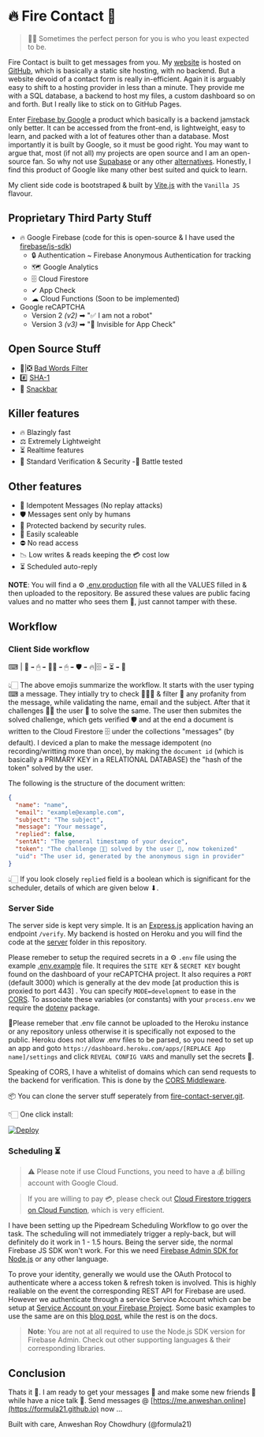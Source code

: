 # 🔥 Fire Contact 📧

> 🤝🏻 Sometimes the perfect person for you is who you least expected to be.

Fire Contact is built to get messages from you. My [website](https://formula21.github.io) is hosted on [GitHub](https://github.com/formula21/formula21.github.io), which is basically a static site hosting, with no backend. But a website devoid of a contact form is really in-efficient. Again it is arguably easy to shift to a hosting provider in less than a minute. They provide me with a SQL database, a backend to host my files, a custom dashboard so on and forth. But I really like to stick on to GitHub Pages.

Enter [Firebase by Google](https://firebase.google.com) a product which basically is a backend jamstack only better. It can be accessed from the front-end, is lightweight, easy to learn, and packed with a lot of features other than a database. Most importantly it is built by Google, so it must be good right. You may want to argue that, most (if not all) my projects are open source and I am an open-source fan. So why not use [Supabase](https://supabase.com) or any other [alternatives](https://blog.back4app.com/firebase-alternatives/). Honestly, I find this product of Google like many other best suited and quick to learn.

My client side code is bootstraped & built by [Vite.js](https://vitejs.dev) with the `Vanilla JS` flavour.

## Proprietary Third Party Stuff
- 🔥 Google Firebase (code for this is open-source & I have used the [firebase/js-sdk](https://github.com/firebase/firebase-js-sdk))
  - 🔒 Authentication ~ Firebase Anonymous Authentication for tracking
  - 🗺 Google Analytics
  - 🗄 Cloud Firestore
  - ✔ App Check
  - ☁ Cloud Functions (Soon to be implemented)
- Google reCAPTCHA
  - Version 2 _(v2)_ ➡ "✅ I am not a robot"
  - Version 3 _(v3)_ ➡ "🙈 Invisible for App Check"

## Open Source Stuff
- 🤬|❎ [Bad Words Filter](https://github.com/web-mech/badwords)
- #️⃣ [SHA-1](https://github.com/emn178/js-sha1)
- 📢 [Snackbar](https://github.com/polonel/SnackBar)

## Killer features

- 🔥 Blazingly fast
- ⚖ Extremely Lightweight
- ⏳ Realtime features
- 🔐 Standard Verification & Security
-🤺 Battle tested

## Other features

- 🔁 Idempotent Messages (No replay attacks)
- 🛡 Messages sent only by humans
- 🚦 Protected backend by security rules.
- 📏 Easily scaleable
- ⛔ No read access
- 📉 Low writes & reads keeping the 💳 cost low
- ⏳ Scheduled auto-reply

**NOTE**: You will find a ⚙ [.env.production](.env.production) file with all the VALUES filled in & then uploaded to the repository. Be assured these values are public facing values and no matter who sees them 👀, just cannot tamper with these.

## Workflow

### Client Side workflow

⌨ | 🧼 `➡` 🖱 `➡` 💪🏻 `➡` 🖱 `➡` 🛡 `➡` 🔥|🗄 `➡` ⏳ `➡` 📩

👆🏻 The above emojis summarize the workflow. It starts with the user typing ⌨ a message. They intially try to check 🕵🏻‍♂️ & filter 🧼 any profanity from the message, while validating the name, email and the subject. After that it challenges 💪🏻 the user 👤 to solve the same. The user then submites the solved challenge, which gets verified 🛡 and at the end a document is written to the Cloud Firestore 🗄 under the collections "messages" (by default). I deviced a plan to make the message idempotent (no recording/writting more than once), by making the `document id` (which is basically a PRIMARY KEY in a RELATIONAL DATABASE) the "hash of the token" solved by the user.

The following is the structure of the document written:

```json
{
  "name": "name",
  "email": "example@example.com",
  "subject": "The subject",
  "message": "Your message",
  "replied": false,
  "sentAt": "The general timestamp of your device",
  "token": "The challenge 💪🏻 solved by the user 👤, now tokenized"
  "uid": "The user id, generated by the anonymous sign in provider"
}
```

👆🏻 If you look closely `replied` field is a boolean which is significant for the scheduler, details of which are given below ⬇.

### Server Side

The server side is kept very simple. It is an [Express.js](https://expressjs.com/) application having an endpoint `/verify`. My backend is hosted on Heroku and you will find the code at the [server](/sever) folder in this repository. 

Please remeber to setup the required secrets in a ⚙ `.env` file using the example [.env.example](server/.env.example) file. It requires the `SITE KEY` & `SECRET KEY` bought found on the dashboard of your reCAPTCHA project. It also requires a `PORT` (default 3000) which is generally at the dev mode \[at production this is proxied to port 443\] . You can specify `MODE=development` to ease in the [CORS](https://developer.mozilla.org/en-US/docs/Web/HTTP/CORS). To associate these variables (or constants) with your `process.env` we require the [dotenv](https://github.com/motdotla/dotenv) package.

📝Please remeber that .env file cannot be uploaded to the Heroku instance or any repository unless otherwise it is specifically not exposed to the public. Heroku does not allow .env files to be parsed, so you need to set up an app and goto `https://dashboard.heroku.com/apps/[REPLACE App name]/settings` and click `REVEAL CONFIG VARS` and manully set the secrets 🤫.

Speaking of CORS, I have a whitelist of domains which can send requests to the backend for verification. This is done by the [CORS Middleware](https://github.com/expressjs/cors).

📦 You can clone the server stuff seperately from [fire-contact-server.git](https://git.heroku.com/fire-contact-server.git).

👇🏻 One click install:

[![Deploy](https://www.herokucdn.com/deploy/button.svg)](https://heroku.com/deploy?template=https://git.heroku.com/fire-contact-server.git)


### Scheduling ⏳

> ⚠ Please note if use Cloud Functions, you need to have a 💰 billing account with Google Cloud.

> If you are willing to pay 💳, please check out [Cloud Firestore triggers on Cloud Function](https://firebase.google.com/docs/functions/firestore-events), which is very efficient.

I have been setting up the Pipedream Scheduling Workflow to go over the task. The scheduling will not immediately trigger a reply-back, but will definitely do it work in 1 - 1.5 hours. Being the server side, the normal Firebase JS SDK won't work. For this we need [Firebase Admin SDK for Node.js](https://github.com/firebase/firebase-admin-node) or any other language. 

To prove your identity, generally we would use the OAuth Protocol to authenticate where a access token & refresh token is involved. This is highly realiable on the event the corresponding REST API for Firebase are used. However we authenticate through a service Service Account which can be setup at [Service Account on your Firebase Project](https://firebase.google.com/docs/admin/setup). Some basic examples to use the same are on this [blog post](https://medium.com/litslink/firebase-admin-sdk-basics-in-examples-ee7e009a1116), while the rest is on the docs.

> **Note**: You are not at all required to use the Node.js SDK version for Firebase Admin. Check out other supporting languages & their corresponding libraries.


## Conclusion

Thats it 🍻. I am ready to get your messages 💭 and make some new friends 👥 while have a nice talk 🦜. Send messages @ [https://me.anweshan.online](https://formula21.github.io) now ...

Built with care,
Anweshan Roy Chowdhury (@formula21)
